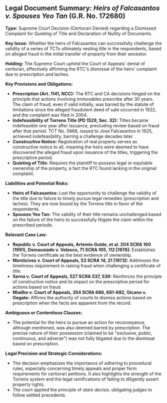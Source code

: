 ## Legal Document Summary: *Heirs of Falcasantos v. Spouses Yeo Tan* (G.R. No. 172680)

**Type:** Supreme Court Decision (Certiorari Denied) regarding a Dismissed Complaint for Quieting of Title and Declaration of Nullity of Documents.

**Key Issue:** Whether the heirs of Falcasantos can successfully challenge the validity of a series of TCTs ultimately vesting title in the respondents, based on alleged fraud in the initial transfer of property from their ancestor.

**Holding:** The Supreme Court upheld the Court of Appeals' denial of certiorari, effectively affirming the RTC's dismissal of the heirs' complaint due to prescription and laches.

**Key Provisions and Obligations:**

*   **Prescription (Art. 1141, NCC):** The RTC and CA decisions hinged on the principle that actions involving immovables prescribe after 30 years.  The claim of fraud, even if valid initially, was barred by the statute of limitations since the alleged fraudulent deed of sale occurred in 1922, and the complaint was filed in 2004.
*   **Indefeasibility of Torrens Title (PD 1529, Sec. 32):**  Titles became indefeasible one year after issuance, precluding review based on fraud after that period.  TCT No. 5668, issued to Jose Falcasantos in 1925, achieved indefeasibility, barring a challenge decades later.
*   **Constructive Notice:** Registration of real property serves as constructive notice to all, meaning the heirs were deemed to have discovered the alleged fraud upon issuance of the titles, triggering the prescriptive period.
*   **Quieting of Title:** Requires the plaintiff to possess legal or equitable ownership of the property, a fact the RTC found lacking in the original complaint.

**Liabilities and Potential Risks:**

*   **Heirs of Falcasantos:** Lost the opportunity to challenge the validity of the title due to failure to timely pursue legal remedies (prescription and laches). They are now bound by the Torrens title in favor of the respondents.
*   **Spouses Yeo Tan:**  The validity of their title remains unchallenged based on the failure of the heirs to successfully litigate the claim within the prescribed periods.

**Relevant Case Law:**

*   **Republic v. Court of Appeals, Artemio Guido, et al. 204 SCRA 160 (1991), Demausiado v. Velasco, 71 SCRA 105, 112 [1976]:**  Establishes the Torrens certificate as the best evidence of ownership.
*   **Monticives v. Court of Appeals, 53 SCRA 14, 21 [1973]:** Addresses the timeliness requirement in raising fraud when challenging a certificate of title.
*   **Serna v. Court of Appeals, 527 SCRA 537, 536:**  Reinforces the principle of constructive notice and its impact on the prescriptive period for actions based on fraud.
*   **Miailhe v. Court of Appeals, 354 SCRA 686, 681-682, Gicano v. Gegato:** Affirms the authority of courts to dismiss actions based on prescription when the facts are apparent from the record.

**Ambiguous or Contentious Clauses:**

*   The potential for the heirs to pursue an action for reconveyance, although mentioned, was also deemed barred by prescription. The precise nature of their possession (claimed to be "exclusive, public, continuous, and adverse") was not fully litigated due to the dismissal based on prescription.

**Legal Precision and Strategic Considerations:**

*   The decision emphasizes the importance of adhering to procedural rules, especially concerning timely appeals and proper form requirements for certiorari petitions.  It also highlights the strength of the Torrens system and the legal ramifications of failing to diligently assert property rights.
*   The court applied the principle of *stare decisis,* obligating judges to follow settled precedents.
